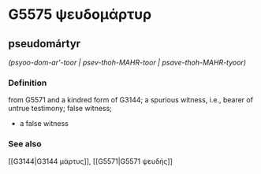# G5575 ψευδομάρτυρ

## pseudomártyr

_(psyoo-dom-ar'-toor | psev-thoh-MAHR-toor | psave-thoh-MAHR-tyoor)_

### Definition

from G5571 and a kindred form of G3144; a spurious witness, i.e., bearer of untrue testimony; false witness; 

- a false witness

### See also

[[G3144|G3144 μάρτυς]], [[G5571|G5571 ψευδής]]
